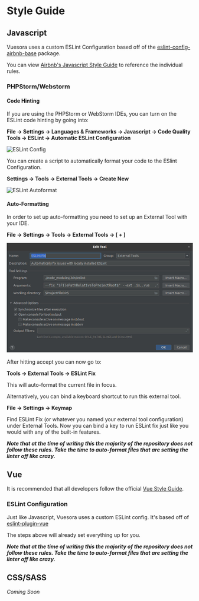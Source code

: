# Style Guide

## Javascript

Vuesora uses a custom ESLint Configuration based off of the 
[eslint-config-airbnb-base](https://www.npmjs.com/package/eslint-config-airbnb-base) package. 

You can view [Airbnb's Javascript Style Guide](https://github.com/airbnb/javascript) to reference the individual rules.

### PHPStorm/Webstorm

#### Code Hinting

If you are using the PHPStorm or WebStorm IDEs, you can turn on the ESLint code hinting by going into:

**File -> Settings -> Languages & Frameworks -> Javascript -> Code Quality Tools -> ESLint -> Automatic ESLint Configuration**

![ESLint Config]($withBase('/eslint-config.jpg'))

You can create a script to automatically format your code to the ESlint Configuration.

**Settings -> Tools -> External Tools -> Create New**

![ESLint Autoformat]($withBase('/eslint-autoformat.jpg'))

#### Auto-Formatting

In order to set up auto-formatting you need to set up an External Tool with your IDE.

**File -> Settings -> Tools -> External Tools -> [ + ]**

![ESLint Auto-format](/eslint-autoformat.jpg)

After hitting accept you can now go to:

**Tools -> External Tools -> ESLint Fix**

This will auto-format the current file in focus.

Alternatively, you can bind a keyboard shortcut to run this external tool. 

**File -> Settings -> Keymap**

Find ESLint Fix (or whatever you named your external tool configuration) under External Tools. 
Now you can bind a key to run ESLint fix just like you would with any of the built-in features.

_**Note that at the time of writing this the majority of the repository does not follow these rules.
Take the time to auto-format files that are setting the linter off like crazy.**_

## Vue

It is recommended that all developers follow the official [Vue Style Guide](https://vuejs.org/v2/style-guide/).

### ESLint Configuration

Just like Javascript, Vuesora uses a custom ESLint config. It's based off of [eslint-plugin-vue](https://github.com/vuejs/eslint-plugin-vue)

The steps above will already set everything up for you.

_**Note that at the time of writing this the majority of the repository does not follow these rules.
Take the time to auto-format files that are setting the linter off like crazy.**_

## CSS/SASS

_Coming Soon_